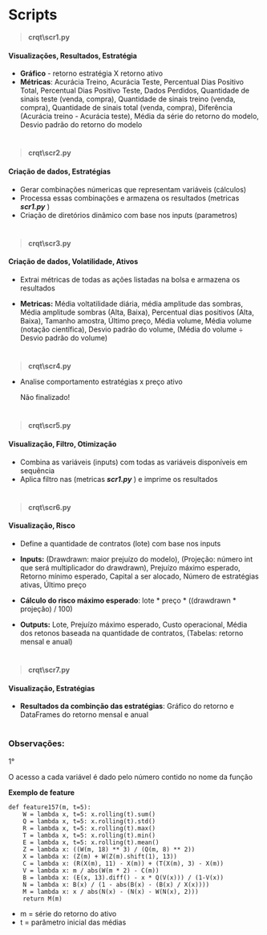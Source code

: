 
# Scripts

> **crqt\scr1.py**

#### Visualizações, Resultados, Estratégia

- **Gráfico** - retorno estratégia X retorno ativo
- **Métricas**: Acurácia Treino, Acurácia Teste, Percentual Dias Positivo Total, Percentual Dias Positivo Teste, 
                  Dados Perdidos, Quantidade de sinais teste (venda, compra), Quantidade de sinais treino (venda, compra),
                  Quantidade de sinais total (venda, compra), Diferência (Acurácia treino - Acurácia teste),
                Média da série do retorno do modelo, Desvio padrão do retorno do modelo

# 

> **crqt\scr2.py**

#### Criação de dados, Estratégias

  - Gerar combinações númericas que representam variáveis (cálculos)
  - Processa essas combinações e armazena os resultados (metricas ***scr1.py*** )
  - Criação de diretórios dinâmico com base nos inputs (parametros)

# 

> **crqt\scr3.py**

#### Criação de dados, Volatilidade, Ativos

  - Extrai métricas de todas as ações listadas na bolsa e armazena os resultados

  - **Metricas:** Média voltatilidade diária, média amplitude das sombras,
    Média amplitude sombras (Alta, Baixa),
    Percentual dias positivos (Alta, Baixa),
    Tamanho amostra,
    Último preço,
    Média volume,
    Média volume (notação científica),
    Desvio padrão do volume,
    (Média do volume ÷ Desvio padrão do volume)

# 

> **crqt\scr4.py**

- Analise comportamento estratégias x preço ativo

  Não finalizado!

#

> **crqt\scr5.py**

#### Visualização, Filtro, Otimização

- Combina as variáveis (inputs) com todas as variáveis disponíveis em sequência
- Aplica filtro nas (metricas ***scr1.py*** ) e imprime os resultados

#

> **crqt\scr6.py**

#### Visualização, Risco

- Define a quantidade de contratos (lote) com base nos inputs
- **Inputs:** (Drawdrawn: maior prejuízo do modelo), (Projeção: número int que será multiplicador do drawdrawn), 
Prejuízo máximo esperado, Retorno mínimo esperado, Capital a ser alocado, Número de estratégias ativas, Último preço

-  **Cálculo do risco máximo esperado**: lote * preço * ((drawdrawn * projeção) / 100)

- **Outputs:** Lote, Prejuízo máximo esperado, Custo operacional, Média dos retonos baseada na quantidade de contratos, (Tabelas: retorno mensal e anual)

#

> **crqt\scr7.py**

#### Visualização, Estratégias

- **Resultados da combinção das estratégias**: Gráfico do retorno e DataFrames do retorno mensal e anual

#

### **Observações**: 

1° 

O acesso a cada variável é dado pelo número contido no nome da função

**Exemplo de feature**

    def feature157(m, t=5):
        W = lambda x, t=5: x.rolling(t).sum()
        Q = lambda x, t=5: x.rolling(t).std()
        R = lambda x, t=5: x.rolling(t).max()
        T = lambda x, t=5: x.rolling(t).min()
        E = lambda x, t=5: x.rolling(t).mean()
        Z = lambda x: ((W(m, 18) ** 3) / (Q(m, 8) ** 2))
        X = lambda x: (Z(m) + W(Z(m).shift(1), 13))
        C = lambda x: (R(X(m), 11) - X(m)) + (T(X(m), 3) - X(m))
        V = lambda x: m / abs(W(m * 2) - C(m))
        B = lambda x: (E(x, 13).diff() - x * Q(V(x))) / (1-V(x))
        N = lambda x: B(x) / (1 - abs(B(x) - (B(x) / X(x))))
        M = lambda x: x / abs(N(x) - (N(x) - W(N(x), 2)))
        return M(m)
- m = série do retorno do ativo
- t = parâmetro inicial das médias

